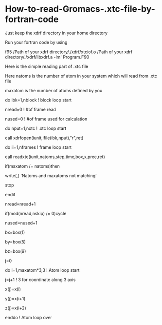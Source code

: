 # How-to-read-Gromacs-.xtc-file-by-fortran-code

Just keep the xdrf directory in your home directory

Run your fortran code by using

f95 /Path of your xdrf directory/./xdrf/xtciof.o /Path of your xdrf directory/./xdrf/libxdrf.a -lm' Program.F90

Here is the simple reading part of .xtc file 


Here natoms is the number of atom in your system which will read from .xtc file

maxatom is the number of atoms defined by you

do ibk=1,nblock                         ! block loop start

nread=0                                 ! #of frame read

nused=0                                 ! #of frame used for calculation

do nput=1,nxtc                          ! .xtc loop start

call xdrfopen(iunit,ifile(ibk,nput),"r",ret)

do ii=1,nframes                         ! frame loop start

call readxtc(iunit,natoms,step,time,box,x,prec,ret)

if(maxatom /= natoms)then

write(*,*) 'Natoms and maxatoms not matching'

stop

endif

nread=nread+1

if(mod(nread,nskip) /= 0)cycle

nused=nused+1

bx=box(1)

by=box(5)

bz=box(9)

j=0

do i=1,maxatom*3,3                         ! Atom loop start

j=j+1                                      ! 3 for coordinate along 3 axis

x(j)=x(i)

y(j)=x(i+1)

z(j)=x(i+2)

enddo                                      ! Atom loop over

